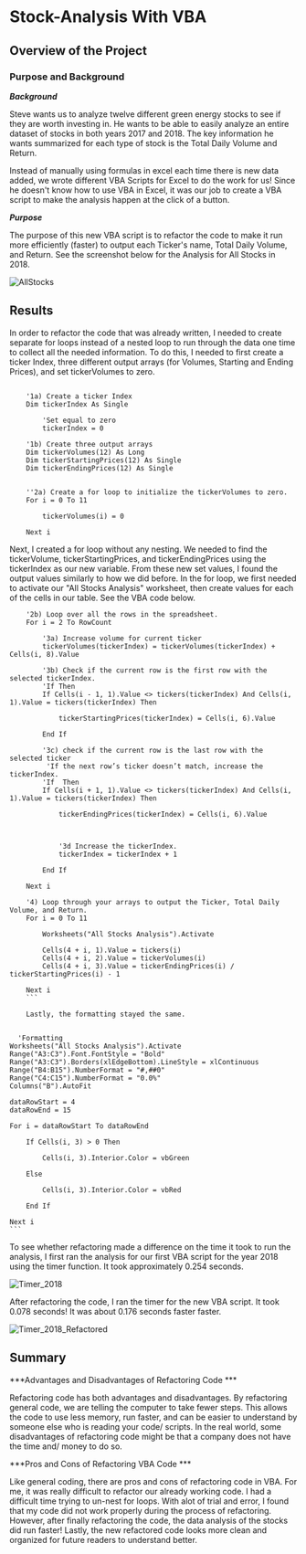 # Stock-Analysis With VBA

## Overview of the Project 

### Purpose and Background

***Background***

Steve wants us to analyze twelve different green energy stocks to see if they are worth investing in. He wants to be able to easily analyze an entire dataset of stocks in both years 2017 and 2018. The key information he wants summarized for each type of stock is the Total Daily Volume and Return. 

Instead of manually using formulas in excel each time there is new data added, we wrote different VBA Scripts for Excel to do the work for us! Since he doesn't know how to use VBA in Excel, it was our job to create a VBA script to make the analysis happen at the click of a button. 

***Purpose***

The purpose of this new VBA script is to refactor the code to make it run more efficiently (faster) to output each Ticker's name, Total Daily Volume, and Return. See the screenshot below for the Analysis for All Stocks in 2018.

![AllStocks](Resources/AllStocks.png)


## Results 
In order to refactor the code that was already written, I needed to create separate for loops instead of a nested loop to run through the data one time to collect all the needed information. To do this, I needed to first create a ticker Index, three different output arrays (for Volumes, Starting and Ending Prices), and set tickerVolumes to zero. 

```
    
    '1a) Create a ticker Index
    Dim tickerIndex As Single
        
        'Set equal to zero
        tickerIndex = 0

    '1b) Create three output arrays
    Dim tickerVolumes(12) As Long
    Dim tickerStartingPrices(12) As Single
    Dim tickerEndingPrices(12) As Single
    
    
    ''2a) Create a for loop to initialize the tickerVolumes to zero.
    For i = 0 To 11
    
        tickerVolumes(i) = 0
        
    Next i
```

Next, I created a for loop without any nesting. We needed to find the tickerVolume, tickerStartingPrices, and tickerEndingPrices using the tickerIndex as our new variable. From these new set values, I found the output values similarly to how we did before. In the for loop, we first needed to activate our "All Stocks Analysis" worksheet, then create values for each of the cells in our table. See the VBA code below. 

```
    '2b) Loop over all the rows in the spreadsheet.
    For i = 2 To RowCount
    
        '3a) Increase volume for current ticker
        tickerVolumes(tickerIndex) = tickerVolumes(tickerIndex) + Cells(i, 8).Value
        
        '3b) Check if the current row is the first row with the selected tickerIndex.
        'If Then
        If Cells(i - 1, 1).Value <> tickers(tickerIndex) And Cells(i, 1).Value = tickers(tickerIndex) Then
            
            tickerStartingPrices(tickerIndex) = Cells(i, 6).Value
            
        End If
        
        '3c) check if the current row is the last row with the selected ticker
         'If the next row’s ticker doesn’t match, increase the tickerIndex.
        'If  Then
        If Cells(i + 1, 1).Value <> tickers(tickerIndex) And Cells(i, 1).Value = tickers(tickerIndex) Then
            
            tickerEndingPrices(tickerIndex) = Cells(i, 6).Value
            
            

            '3d Increase the tickerIndex.
            tickerIndex = tickerIndex + 1
            
        End If
    
    Next i
    
    '4) Loop through your arrays to output the Ticker, Total Daily Volume, and Return.
    For i = 0 To 11
        
        Worksheets("All Stocks Analysis").Activate
        
        Cells(4 + i, 1).Value = tickers(i)
        Cells(4 + i, 2).Value = tickerVolumes(i)
        Cells(4 + i, 3).Value = tickerEndingPrices(i) / tickerStartingPrices(i) - 1
        
    Next i
    ```
    
    Lastly, the formatting stayed the same. 
  
  ```
      'Formatting
    Worksheets("All Stocks Analysis").Activate
    Range("A3:C3").Font.FontStyle = "Bold"
    Range("A3:C3").Borders(xlEdgeBottom).LineStyle = xlContinuous
    Range("B4:B15").NumberFormat = "#,##0"
    Range("C4:C15").NumberFormat = "0.0%"
    Columns("B").AutoFit

    dataRowStart = 4
    dataRowEnd = 15

    For i = dataRowStart To dataRowEnd
        
        If Cells(i, 3) > 0 Then
            
            Cells(i, 3).Interior.Color = vbGreen
            
        Else
        
            Cells(i, 3).Interior.Color = vbRed
            
        End If
        
    Next i
    ```

To see whether refactoring made a difference on the time it took to run the analysis, I first ran the analysis for our first VBA script for the year 2018 using the timer function. It took approximately 0.254 seconds. 

![Timer_2018](Resources/Timer_2018.png)

After refactoring the code, I ran the timer for the new VBA script. It took 0.078 seconds! It was about 0.176 seconds faster faster. 

![Timer_2018_Refactored](Resources/Timer_2018_Refactored.png)


## Summary 
***Advantages and Disadvantages of Refactoring Code ***

Refactoring code has both advantages and disadvantages. By refactoring general code, we are telling the computer to take fewer steps. This allows the code to use less memory, run faster, and can be easier to understand by someone else who is reading your code/ scripts. In the real world, some disadvantages of refactoring code might be that a company does not have the time and/ money to do so. 

***Pros and Cons of Refactoring VBA Code ***

Like general coding, there are pros and cons of refactoring code in VBA. For me, it was really difficult to refactor our already working code. I had a difficult time trying to un-nest for loops. With alot of trial and error, I found that my code did not work properly during the process of refactoring. However, after finally refactoring the code, the data analysis of the stocks did run faster! Lastly, the new refactored code looks more clean and organized for future readers to understand better. 
